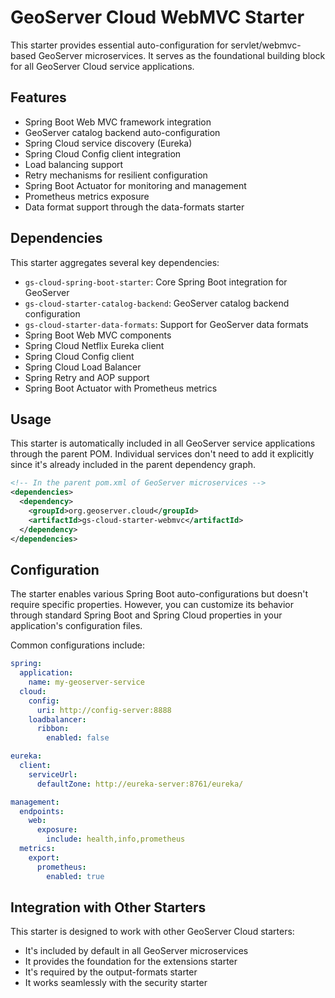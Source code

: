 # GeoServer Cloud WebMVC Starter

This starter provides essential auto-configuration for servlet/webmvc-based GeoServer microservices. It serves as the foundational building block for all GeoServer Cloud service applications.

## Features

- Spring Boot Web MVC framework integration
- GeoServer catalog backend auto-configuration
- Spring Cloud service discovery (Eureka)
- Spring Cloud Config client integration
- Load balancing support
- Retry mechanisms for resilient configuration
- Spring Boot Actuator for monitoring and management
- Prometheus metrics exposure
- Data format support through the data-formats starter

## Dependencies

This starter aggregates several key dependencies:

- `gs-cloud-spring-boot-starter`: Core Spring Boot integration for GeoServer
- `gs-cloud-starter-catalog-backend`: GeoServer catalog backend configuration
- `gs-cloud-starter-data-formats`: Support for GeoServer data formats
- Spring Boot Web MVC components
- Spring Cloud Netflix Eureka client
- Spring Cloud Config client
- Spring Cloud Load Balancer
- Spring Retry and AOP support
- Spring Boot Actuator with Prometheus metrics

## Usage

This starter is automatically included in all GeoServer service applications through the parent POM. Individual services don't need to add it explicitly since it's already included in the parent dependency graph.

```xml
<!-- In the parent pom.xml of GeoServer microservices -->
<dependencies>
  <dependency>
    <groupId>org.geoserver.cloud</groupId>
    <artifactId>gs-cloud-starter-webmvc</artifactId>
  </dependency>
</dependencies>
```

## Configuration

The starter enables various Spring Boot auto-configurations but doesn't require specific properties. However, you can customize its behavior through standard Spring Boot and Spring Cloud properties in your application's configuration files.

Common configurations include:

```yaml
spring:
  application:
    name: my-geoserver-service
  cloud:
    config:
      uri: http://config-server:8888
    loadbalancer:
      ribbon:
        enabled: false

eureka:
  client:
    serviceUrl:
      defaultZone: http://eureka-server:8761/eureka/

management:
  endpoints:
    web:
      exposure:
        include: health,info,prometheus
  metrics:
    export:
      prometheus:
        enabled: true
```

## Integration with Other Starters

This starter is designed to work with other GeoServer Cloud starters:

- It's included by default in all GeoServer microservices
- It provides the foundation for the extensions starter
- It's required by the output-formats starter
- It works seamlessly with the security starter